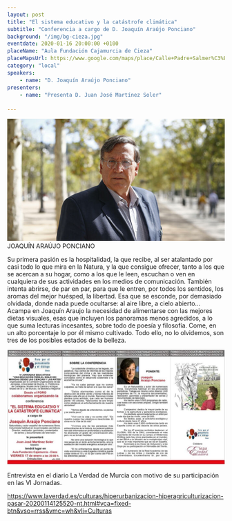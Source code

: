 ```yaml
---
layout: post
title: "El sistema educativo y la catástrofe climática"
subtitle: "Conferencia a cargo de D. Joaquín Araújo Ponciano"
background: "/img/bg-cieza.jpg"
eventdate: 2020-01-16 20:00:00 +0100
placeName: "Aula Fundación Cajamurcia de Cieza"
placeMapsUrl: https://www.google.com/maps/place/Calle+Padre+Salmer%C3%B3n,+2,+30530+Cieza,+Murcia/@38.2382626,-1.4235758,17z/data=!3m1!4b1!4m5!3m4!1s0xd646c3c3493ef79:0x2bf132d4e5a7343d!8m2!3d38.2382626!4d-1.4213871
category: "local"
speakers:
    - name: "D. Joaquín Araújo Ponciano"
presenters:
    - name: "Presenta D. Juan José Martínez Soler"
   
---
```

![cartel](/img/posts/joaquinaraujo.jpg)  
JOAQUÍN ARAÚJO PONCIANO                  

Su primera pasión es la hospitalidad, la que recibe, al ser atalantado por casi todo lo que mira en la Natura, y la que consigue ofrecer, tanto a los que se acercan a su hogar, como a los que le leen, escuchan o ven en cualquiera de sus actividades en los medios de comunicación. También intenta abrirse, de par en par,  para que le entren, por todos los sentidos, los aromas del  mejor huésped, la libertad. Esa que se esconde, por demasiado olvidada, donde nada puede ocultarse: al aire libre, a cielo abierto...
Acampa en Joaquín Araujo la necesidad de alimentarse con las mejores dietas visuales, esas que incluyen los panoramas menos agredidos, a lo que suma lecturas incesantes, sobre todo de poesía y filosofía. Come, en un alto porcentaje lo  por él mismo cultivado. Todo ello, no lo olvidemos, son tres de los posibles estados de la belleza. 

![cartel](/img/posts/joaquinaraujocieza.jpeg)  


Entrevista en el diario La Verdad de Murcia con motivo de su participación en las VI Jornadas.  

https://www.laverdad.es/culturas/hiperurbanizacion-hiperagriculturizacion-pasar-20200114125520-nt.html#vca=fixed-btn&vso=rrss&vmc=wh&vli=Culturas  
